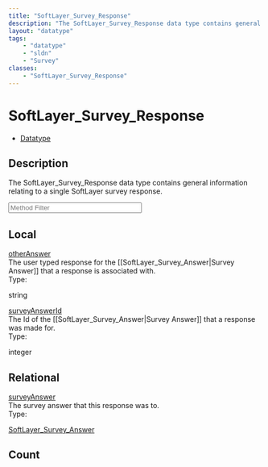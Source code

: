 ```yaml
---
title: "SoftLayer_Survey_Response"
description: "The SoftLayer_Survey_Response data type contains general information relating to a single SoftLayer survey response."
layout: "datatype"
tags:
    - "datatype"
    - "sldn"
    - "Survey"
classes:
    - "SoftLayer_Survey_Response"
---
```


# SoftLayer_Survey_Response
<div id='service-datatype'>
    <ul id='sldn-reference-tabs'>
        <li id='datatype'> <a href='/reference/datatypes/SoftLayer_Survey_Response' >Datatype</a></li>
    </ul>
</div>

## Description 
The SoftLayer_Survey_Response data type contains general information relating to a single SoftLayer survey response. 





<!-- Service Filer BEGIN -->
<div class="view-filters">
        <div class="clearfix">
            <div class="search-input-box">
                <input placeholder="Method Filter" onkeyup="titleSearch(inputId='prop-input', divId='properties', elementClass='prop-row')" 
                    type="text" id="prop-input" value="" size="30" maxlength="128" class="form-text">
            </div>
        </div>
</div>
<!-- Service Filer END -->

<div id="properties" class="content">
    <div id="localProperties" class="prop-content" >
        <h2>Local</h2>
                <div class='prop-row views-row'>
            <span class='views-field-title'>
                <a href="#otherAnswer" name=otherAnswer>otherAnswer</a>
            </span>
            <div class='views-field-body'>The user typed response for the [[SoftLayer_Survey_Answer|Survey Answer]] that a response is associated with. </div>
            <span class="type-label">Type:</span> 
            <div class='type-content'>
                <p>string</p>
            </div>
        </div>
                <div class='prop-row views-row'>
            <span class='views-field-title'>
                <a href="#surveyAnswerId" name=surveyAnswerId>surveyAnswerId</a>
            </span>
            <div class='views-field-body'>The Id of the [[SoftLayer_Survey_Answer|Survey Answer]] that a response was made for. </div>
            <span class="type-label">Type:</span> 
            <div class='type-content'>
                <p>integer</p>
            </div>
        </div>
            </div>
        <div id="relationalProperties"  class="prop-content" >
        <h2>Relational</h2>
                <div class='prop-row views-row'>
            <span class='views-field-title'>
                <a href="#surveyAnswer" name=surveyAnswer>surveyAnswer</a>
            </span>
            <div class='views-field-body'>The survey answer that this response was to. </div>
            <span class="type-label">Type:</span> 
            <div class='type-content'>
                <p><a href='/reference/datatypes/SoftLayer_Survey_Answer'>SoftLayer_Survey_Answer </a></p>
            </div>
        </div>
                <h2>Count</h2>
            </div>
</div>


